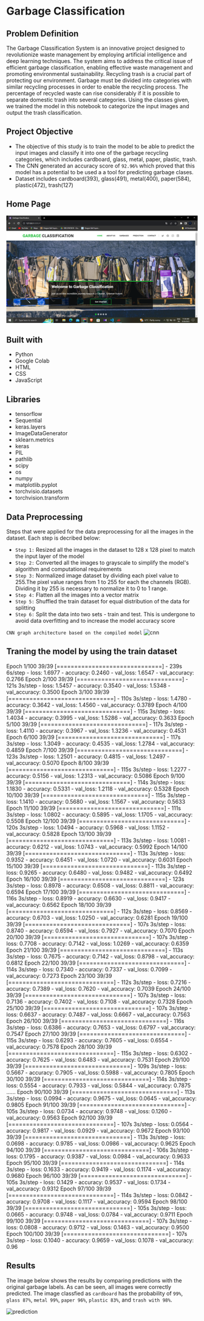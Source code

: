 # Garbage Classification

## Problem Definition
The Garbage Classification System is an innovative project designed to revolutionize waste management by employing artificial intelligence and deep learning techniques. The system aims to address the critical issue of efficient garbage classification, enabling effective waste management and promoting environmental sustainability. Recycling trash is a crucial part of protecting our environment. Garbage must be divided into categories with similar recycling processes in order to enable the recycling process. The percentage of recycled waste can rise considerably if it is possible to separate domestic trash into several categories. Using the classes given, we trained the model in this notebook to categorize the input images and output the trash classification.

## Project Objective
* The objective of this study is to train the model to be able to predict the input images and classify it into one of the
garbage recycling categories, which includes cardboard, glass, metal, paper, plastic, trash.
* The CNN generated an accuracy score of ```92.96%``` which proved that this model has a potential to be used  a a tool for 
predicting garbage clases.
* Dataset includes cardboard(393), glass(491), metal(400), paper(584), plastic(472), trash(127)

## Home Page

![Home Page](preview/Home.png)

## Built with
* Python
* Google Colab
* HTML
* CSS
* JavaScript

## Libraries
* tensorflow
* Sequential
* keras.layers
* ImageDataGenerator
* sklearn.metrics
* keras
* PIL
* pathlib
* scipy
* os
* numpy
* matplotlib.pyplot
* torchvisio.datasets
* torchvision.transform

## Data Preprocessing
Steps that were applied for the data preprocessing for all the images in the dataset. 
Each step is decribed below:
* ```Step 1:``` Resized all the images in the dataset to 128 x 128 pixel to match the input layer of the model
* ```Step 2:``` Converted all the images to grayscale to simplify the model's algorithm and computational requirements
* ```Step 3:``` Normalized image dataset by dividing each pixel value to 255.The pixel value ranges from 1 to 255 for each the
channels (RGB). Dividing it by 255 is necessary to normalize it to 0 to 1 range.
* ```Step 4:``` Flatten all the images into a vector matrix
* ```Step 5:``` Shuffled the train dataset for equal distribution of the data for splitting
* ```Step 6:``` Split the data into two sets - train and test. This is undergone to avoid data overfitting and to increase the model accuracy score

```CNN graph architecture based on the compiled model```
![cnn](preview/CNN.png)

## Traning the model by using the train dataset
Epoch 1/100
39/39 [==============================] - 239s 6s/step - loss: 1.6977 - accuracy: 0.2460 - val_loss: 1.6547 - val_accuracy: 0.2766
Epoch 2/100
39/39 [==============================] - 121s 3s/step - loss: 1.5457 - accuracy: 0.3540 - val_loss: 1.5348 - val_accuracy: 0.3500
Epoch 3/100
39/39 [==============================] - 110s 3s/step - loss: 1.4780 - accuracy: 0.3642 - val_loss: 1.4560 - val_accuracy: 0.3789
Epoch 4/100
39/39 [==============================] - 115s 3s/step - loss: 1.4034 - accuracy: 0.3995 - val_loss: 1.5286 - val_accuracy: 0.3633
Epoch 5/100
39/39 [==============================] - 117s 3s/step - loss: 1.4110 - accuracy: 0.3967 - val_loss: 1.3236 - val_accuracy: 0.4531
Epoch 6/100
39/39 [==============================] - 117s 3s/step - loss: 1.3049 - accuracy: 0.4535 - val_loss: 1.2784 - val_accuracy: 0.4859
Epoch 7/100
39/39 [==============================] - 123s 3s/step - loss: 1.2501 - accuracy: 0.4815 - val_loss: 1.2497 - val_accuracy: 0.5070
Epoch 8/100
39/39 [==============================] - 115s 3s/step - loss: 1.2277 - accuracy: 0.5156 - val_loss: 1.2313 - val_accuracy: 0.5086
Epoch 9/100
39/39 [==============================] - 114s 3s/step - loss: 1.1830 - accuracy: 0.5331 - val_loss: 1.2118 - val_accuracy: 0.5328
Epoch 10/100
39/39 [==============================] - 115s 3s/step - loss: 1.1410 - accuracy: 0.5680 - val_loss: 1.1567 - val_accuracy: 0.5633
Epoch 11/100
39/39 [==============================] - 111s 3s/step - loss: 1.0802 - accuracy: 0.5895 - val_loss: 1.1705 - val_accuracy: 0.5508
Epoch 12/100
39/39 [==============================] - 120s 3s/step - loss: 1.0494 - accuracy: 0.5968 - val_loss: 1.1152 - val_accuracy: 0.5828
Epoch 13/100
39/39 [==============================] - 113s 3s/step - loss: 1.0081 - accuracy: 0.6212 - val_loss: 1.0743 - val_accuracy: 0.5992
Epoch 14/100
39/39 [==============================] - 113s 3s/step - loss: 0.9352 - accuracy: 0.6451 - val_loss: 1.0720 - val_accuracy: 0.6031
Epoch 15/100
39/39 [==============================] - 113s 3s/step - loss: 0.9265 - accuracy: 0.6480 - val_loss: 0.9482 - val_accuracy: 0.6492
Epoch 16/100
39/39 [==============================] - 123s 3s/step - loss: 0.8978 - accuracy: 0.6508 - val_loss: 0.8811 - val_accuracy: 0.6594
Epoch 17/100
39/39 [==============================] - 116s 3s/step - loss: 0.8919 - accuracy: 0.6630 - val_loss: 0.9417 - val_accuracy: 0.6562
Epoch 18/100
39/39 [==============================] - 112s 3s/step - loss: 0.8569 - accuracy: 0.6703 - val_loss: 1.0250 - val_accuracy: 0.6281
Epoch 19/100
39/39 [==============================] - 107s 3s/step - loss: 0.8740 - accuracy: 0.6594 - val_loss: 0.7927 - val_accuracy: 0.7070
Epoch 20/100
39/39 [==============================] - 107s 3s/step - loss: 0.7708 - accuracy: 0.7142 - val_loss: 1.0269 - val_accuracy: 0.6359
Epoch 21/100
39/39 [==============================] - 113s 3s/step - loss: 0.7675 - accuracy: 0.7142 - val_loss: 0.8798 - val_accuracy: 0.6812
Epoch 22/100
39/39 [==============================] - 114s 3s/step - loss: 0.7340 - accuracy: 0.7337 - val_loss: 0.7099 - val_accuracy: 0.7273
Epoch 23/100
39/39 [==============================] - 112s 3s/step - loss: 0.7216 - accuracy: 0.7389 - val_loss: 0.7620 - val_accuracy: 0.7039
Epoch 24/100
39/39 [==============================] - 107s 3s/step - loss: 0.7136 - accuracy: 0.7402 - val_loss: 0.7108 - val_accuracy: 0.7328
Epoch 25/100
39/39 [==============================] - 107s 3s/step - loss: 0.6637 - accuracy: 0.7487 - val_loss: 0.6667 - val_accuracy: 0.7563
Epoch 26/100
39/39 [==============================] - 116s 3s/step - loss: 0.6386 - accuracy: 0.7653 - val_loss: 0.6797 - val_accuracy: 0.7547
Epoch 27/100
39/39 [==============================] - 115s 3s/step - loss: 0.6293 - accuracy: 0.7605 - val_loss: 0.6554 - val_accuracy: 0.7578
Epoch 28/100
39/39 [==============================] - 115s 3s/step - loss: 0.6302 - accuracy: 0.7625 - val_loss: 0.6483 - val_accuracy: 0.7531
Epoch 29/100
39/39 [==============================] - 109s 3s/step - loss: 0.5667 - accuracy: 0.7905 - val_loss: 0.5988 - val_accuracy: 0.7805
Epoch 30/100
39/39 [==============================] - 114s 3s/step - loss: 0.5554 - accuracy: 0.7933 - val_loss: 0.5844 - val_accuracy: 0.7875
......
Epoch 90/100
39/39 [==============================] - 113s 3s/step - loss: 0.0994 - accuracy: 0.9675 - val_loss: 0.0645 - val_accuracy: 0.9805
Epoch 91/100
39/39 [==============================] - 105s 3s/step - loss: 0.0734 - accuracy: 0.9748 - val_loss: 0.1260 - val_accuracy: 0.9563
Epoch 92/100
39/39 [==============================] - 107s 3s/step - loss: 0.0564 - accuracy: 0.9817 - val_loss: 0.0929 - val_accuracy: 0.9672
Epoch 93/100
39/39 [==============================] - 113s 3s/step - loss: 0.0698 - accuracy: 0.9785 - val_loss: 0.0986 - val_accuracy: 0.9625
Epoch 94/100
39/39 [==============================] - 106s 3s/step - loss: 0.1795 - accuracy: 0.9387 - val_loss: 0.0984 - val_accuracy: 0.9633
Epoch 95/100
39/39 [==============================] - 114s 3s/step - loss: 0.1633 - accuracy: 0.9419 - val_loss: 0.1174 - val_accuracy: 0.9680
Epoch 96/100
39/39 [==============================] - 105s 3s/step - loss: 0.1429 - accuracy: 0.9537 - val_loss: 0.1734 - val_accuracy: 0.9312
Epoch 97/100
39/39 [==============================] - 114s 3s/step - loss: 0.0842 - accuracy: 0.9708 - val_loss: 0.1117 - val_accuracy: 0.9594
Epoch 98/100
39/39 [==============================] - 105s 3s/step - loss: 0.0665 - accuracy: 0.9748 - val_loss: 0.0784 - val_accuracy: 0.9711
Epoch 99/100
39/39 [==============================] - 107s 3s/step - loss: 0.0808 - accuracy: 0.9712 - val_loss: 0.1463 - val_accuracy: 0.9500
Epoch 100/100
39/39 [==============================] - 107s 3s/step - loss: 0.1040 - accuracy: 0.9659 - val_loss: 0.1078 - val_accuracy: 0.96

## Results
The image below shows the results by comparing predictions with the original garbage labels. As can be seen, all images were correctly predicted. The image classfied as ```cardboard``` has the probability of ```99%```, ```glass 87%```, ```metal 99%```, ```paper 96%```, ```plastic 83%```, and ```trash with 98%```.

![prediction](preview/prediction.png)

